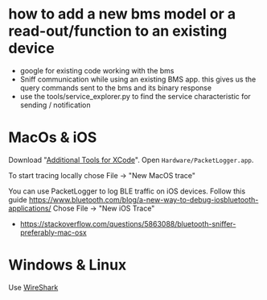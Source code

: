 
# how to add a new bms model or a read-out/function to an existing device
- google for existing code working with the bms
- Sniff communication while using an existing BMS app. this gives us the query commands sent to the bms and its binary response
- use the tools/service_explorer.py to find the service characteristic for sending / notification

# MacOs & iOS
Download "[Additional Tools for XCode](https://developer.apple.com/download/all/?q=Additional%20Tools%20for%20Xcode)".
Open `Hardware/PacketLogger.app`.

To start tracing locally chose File -> "New MacOS trace"

You can use PacketLogger to log BLE traffic on iOS devices.
Follow this guide https://www.bluetooth.com/blog/a-new-way-to-debug-iosbluetooth-applications/
Chose File -> "New iOS Trace"

* https://stackoverflow.com/questions/5863088/bluetooth-sniffer-preferably-mac-osx

# Windows & Linux
Use [WireShark](https://www.wireshark.org/)